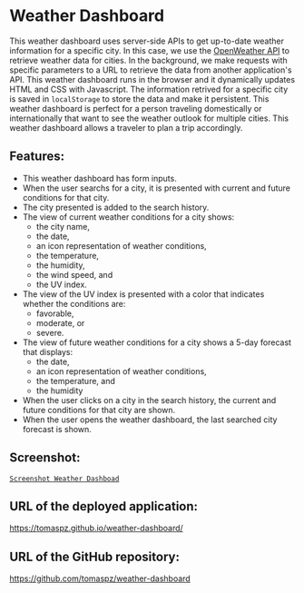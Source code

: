 # Weather Dashboard

This weather dashboard uses server-side APIs to get up-to-date weather information for a specific city.
In this case, we use the [OpenWeather API](https://openweathermap.org/api) to retrieve weather data for cities.
In the background, we make requests with specific parameters to a URL to retrieve the data from another application's API.
This weather dashboard runs in the browser and it dynamically updates HTML and CSS with Javascript.
The information retrived for a specific city is saved in `localStorage` to store the data and make it persistent.
This weather dashboard is perfect for a person traveling domestically or internationally that want to see the weather outlook for multiple cities.
This weather dashboard allows a traveler to plan a trip accordingly.

## Features:

* This weather dashboard has form inputs.
* When the user searchs for a city, it is presented with current and future conditions for that city.
* The city presented is added to the search history.
* The view of current weather conditions for a city shows:
    * the city name, 
    * the date, 
    * an icon representation of weather conditions, 
    * the temperature, 
    * the humidity, 
    * the wind speed, and 
    * the UV index.
* The view of the UV index is presented with a color that indicates whether the conditions are: 
    * favorable, 
    * moderate, or 
    * severe.
* The view of future weather conditions for a city shows a 5-day forecast that displays: 
    * the date, 
    * an icon representation of weather conditions, 
    * the temperature, and 
    * the humidity
* When the user clicks on a city in the search history, the current and future conditions for that city are shown.
* When the user opens the weather dashboard, the last searched city forecast is shown.

## Screenshot:

[`Screenshot Weather Dashboad`](https://github.com/tomaspz/weather-dashboard/assets/img/screenshot_weather_dashboard.png)

## URL of the deployed application:

https://tomaspz.github.io/weather-dashboard/

## URL of the GitHub repository:

https://github.com/tomaspz/weather-dashboard

